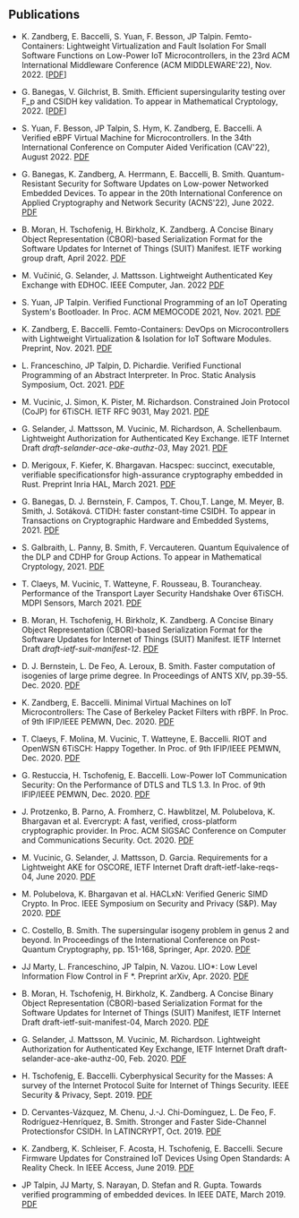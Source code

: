 ## Publications

- K. Zandberg, E. Baccelli, S. Yuan, F. Besson, JP Talpin. Femto-Containers: Lightweight Virtualization and Fault Isolation For Small Software Functions on Low-Power IoT Microcontrollers, in the 23rd ACM International Middleware Conference (ACM MIDDLEWARE'22), Nov. 2022. [[PDF](https://arxiv.org/pdf/2210.03432.pdf)]

- G. Banegas, V. Gilchrist, B. Smith.  Efficient supersingularity testing over F_p and CSIDH key validation.  To appear in Mathematical Cryptology, 2022.  [[PDF](https://hal.inria.fr/hal-03739021)]

- S. Yuan, F. Besson, JP Talpin, S. Hym, K. Zandberg, E. Baccelli. A Verified eBPF Virtual Machine for Microcontrollers. In the 34th International Conference on Computer Aided Verification (CAV'22), August 2022. [PDF](https://www.irisa.fr/prive/talpin/papers/cav22.pdf)

- G. Banegas, K. Zandberg, A. Herrmann, E. Baccelli, B. Smith. Quantum-Resistant Security for Software Updates on Low-power Networked Embedded Devices. To appear in the 20th International Conference on
Applied Cryptography and Network Security (ACNS'22), June 2022. [PDF](https://eprint.iacr.org/2021/781.pdf)

- B. Moran, H. Tschofenig, H. Birkholz, K. Zandberg. A Concise Binary Object Representation (CBOR)-based Serialization Format
 for the Software Updates for Internet of Things (SUIT) Manifest. IETF working group draft, April 2022. [PDF](https://datatracker.ietf.org/doc/pdf/draft-ietf-suit-manifest-17)

- M. Vučinić, G. Selander, J. Mattsson. Lightweight Authenticated Key Exchange with EDHOC. IEEE Computer, Jan. 2022 [PDF](https://hal.inria.fr/hal-03434293v3/document)

- S. Yuan, JP Talpin. Verified Functional Programming of an IoT Operating System's Bootloader. In Proc. ACM MEMOCODE 2021, Nov. 2021. [PDF](https://hal.inria.fr/hal-03343002/document)

- K. Zandberg, E. Baccelli. Femto-Containers: DevOps on Microcontrollers with Lightweight Virtualization & Isolation for IoT Software Modules. Preprint, Nov. 2021. [PDF](https://arxiv.org/pdf/2106.12553.pdf)

- L. Franceschino, JP Talpin, D. Pichardie. Verified Functional Programming of an
Abstract Interpreter. In Proc. Static Analysis Symposium, Oct. 2021. [PDF](https://hal.inria.fr/hal-03342997/document)

- M. Vucinic, J. Simon, K. Pister, M. Richardson. Constrained Join Protocol (CoJP) for 6TiSCH. IETF RFC 9031, May 2021. [PDF](https://www.rfc-editor.org/rfc/rfc9031.pdf)

- G. Selander, J. Mattsson, M. Vucinic, M. Richardson, A. Schellenbaum.  Lightweight Authorization for Authenticated Key Exchange. IETF Internet Draft *draft-selander-ace-ake-authz-03*, May 2021. [PDF](https://tools.ietf.org/pdf/draft-selander-ace-ake-authz-03.pdf)

- D. Merigoux, F. Kiefer, K. Bhargavan. Hacspec: succinct, executable, verifiable specificationsfor high-assurance cryptography embedded in Rust. Preprint Inria HAL, March 2021. [PDF](https://hal.inria.fr/hal-03176482/document)

- G. Banegas, D. J. Bernstein, F. Campos, T. Chou,T. Lange, M. Meyer, B. Smith, J. Sotáková. CTIDH: faster constant-time CSIDH. To appear in Transactions on Cryptographic Hardware and Embedded Systems, 2021. [PDF](https://ctidh.isogeny.org/ctidh-20210526.pdf)

- S. Galbraith, L. Panny, B. Smith, F. Vercauteren.  Quantum Equivalence of the DLP and CDHP for Group Actions.  To appear in Mathematical Cryptology, 2021. [PDF](https://eprint.iacr.org/2018/1199.pdf)

- T. Claeys, M. Vucinic, T. Watteyne, F. Rousseau, B. Tourancheay. Performance of the Transport Layer Security Handshake Over 6TiSCH. MDPI Sensors, March 2021. [PDF](https://www.mdpi.com/1424-8220/21/6/2192/pdf)

- B. Moran, H. Tschofenig, H. Birkholz, K. Zandberg. A Concise Binary Object Representation (CBOR)-based Serialization Format for the Software Updates for Internet of Things (SUIT) Manifest. IETF Internet Draft *draft-ietf-suit-manifest-12*. [PDF](https://tools.ietf.org/pdf/draft-ietf-suit-manifest-12.pdf)

- D. J. Bernstein, L. De Feo, A. Leroux, B. Smith. Faster computation of isogenies of large prime degree. In Proceedings of ANTS XIV, pp.39-55. Dec. 2020. [PDF](https://msp.org/obs/2020/4-1/obs-v4-n1-p04-s.pdf)

-  K. Zandberg, E. Baccelli. Minimal Virtual Machines on IoT Microcontrollers: The Case of Berkeley Packet Filters with rBPF. In Proc. of 9th IFIP/IEEE PEMWN, Dec. 2020. [PDF](https://arxiv.org/pdf/2011.12047.pdf)

- T. Claeys, F. Molina, M. Vucinic, T. Watteyne, E. Baccelli. RIOT and OpenWSN 6TiSCH: Happy Together. In Proc. of 9th IFIP/IEEE PEMWN, Dec. 2020. [PDF](https://hal.inria.fr/hal-03064601/file/50727_RIOT_and_OpenWSN_6TiSCH_Happy_Together.pdf)

- G. Restuccia, H. Tschofenig, E. Baccelli. Low-Power IoT Communication Security: On the Performance of DTLS and TLS 1.3. In Proc. of 9th IFIP/IEEE PEMWN, Dec. 2020. [PDF](https://arxiv.org/pdf/2011.12035.pdf)

- J. Protzenko, B. Parno, A. Fromherz, C. Hawblitzel, M. Polubelova, K. Bhargavan et al. Evercrypt: A fast, verified, cross-platform cryptographic provider. In Proc. ACM SIGSAC Conference on Computer and Communications Security. Oct. 2020. [PDF](http://www.normalesup.org/~ramanana/research/everest/evercrypt/paper.pdf)

- M. Vucinic, G. Selander, J. Mattsson, D. Garcia. Requirements for a Lightweight AKE for OSCORE, IETF Internet Draft draft-ietf-lake-reqs-04, June 2020. [PDF](https://tools.ietf.org/pdf/draft-ietf-lake-reqs-04.txt)

- M. Polubelova, K. Bhargavan et al. HACLxN: Verified Generic SIMD Crypto. In Proc. IEEE Symposium on Security and Privacy (S&P). May 2020. [PDF](https://dl.acm.org/doi/pdf/10.1145/3372297.3423352)

- C. Costello, B. Smith. The supersingular isogeny problem in genus 2 and beyond. In Proceedings of the International Conference on Post-Quantum Cryptography, pp. 151-168, Springer, Apr. 2020. [PDF](https://arxiv.org/pdf/1912.00701)

- JJ Marty, L. Franceschino, JP Talpin, N. Vazou. LIO*: Low Level Information Flow Control in F *. Preprint arXiv, Apr. 2020. [PDF](https://arxiv.org/pdf/2004.12885.pdf)

- B. Moran, H. Tschofenig, H. Birkholz, K. Zandberg. A Concise Binary Object Representation (CBOR)-based Serialization Format for the Software Updates for Internet of Things (SUIT) Manifest, IETF Internet Draft draft-ietf-suit-manifest-04, March 2020. [PDF](https://tools.ietf.org/pdf/draft-ietf-suit-manifest-04.pdf)

- G. Selander, J. Mattsson, M. Vucinic, M. Richardson. Lightweight Authorization for Authenticated Key Exchange, IETF Internet Draft draft-selander-ace-ake-authz-00, Feb. 2020. [PDF](https://tools.ietf.org/pdf/draft-selander-ace-ake-authz-00.pdf)

- H. Tschofenig, E. Baccelli. Cyberphysical Security for the Masses: A survey of the Internet Protocol Suite for Internet of Things Security. IEEE Security & Privacy, Sept. 2019. [PDF](https://hal.inria.fr/hal-02351892/document)

- D. Cervantes-Vázquez, M. Chenu, J.-J. Chi-Domínguez, L. De Feo, F. Rodríguez-Henríquez, B. Smith. Stronger and Faster Side-Channel Protectionsfor CSIDH. In LATINCRYPT, Oct. 2019. [PDF](https://arxiv.org/pdf/1907.08704.pdf)

- K. Zandberg, K. Schleiser, F. Acosta, H. Tschofenig, E. Baccelli. Secure Firmware Updates for Constrained IoT Devices Using Open Standards: A Reality Check. In IEEE Access, June 2019. [PDF](https://ieeexplore.ieee.org/stamp/stamp.jsp?arnumber=8725488)

- JP Talpin, JJ Marty, S. Narayan, D. Stefan and R. Gupta. Towards verified programming of embedded devices. In IEEE DATE, March 2019. [PDF](https://hal.inria.fr/hal-02193635/document)

